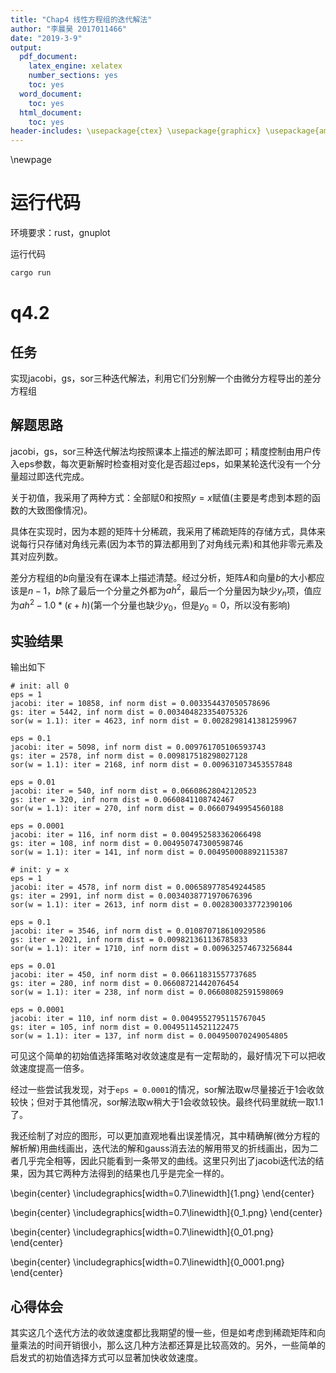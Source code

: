 ```yaml
---
title: "Chap4 线性方程组的迭代解法"
author: "李晨昊 2017011466"
date: "2019-3-9"
output:
  pdf_document:
    latex_engine: xelatex
    number_sections: yes
    toc: yes
  word_document:
    toc: yes
  html_document:
    toc: yes
header-includes: \usepackage{ctex} \usepackage{graphicx} \usepackage{amssymb}
---
```


\newpage

# 运行代码

环境要求：rust，gnuplot

运行代码
```bash
cargo run
```

# q4.2
## 任务
实现jacobi，gs，sor三种迭代解法，利用它们分别解一个由微分方程导出的差分方程组

## 解题思路
jacobi，gs，sor三种迭代解法均按照课本上描述的解法即可；精度控制由用户传入eps参数，每次更新解时检查相对变化是否超过eps，如果某轮迭代没有一个分量超过即迭代完成。

关于初值，我采用了两种方式：全部赋0和按照$y=x$赋值(主要是考虑到本题的函数的大致图像情况)。

具体在实现时，因为本题的矩阵十分稀疏，我采用了稀疏矩阵的存储方式，具体来说每行只存储对角线元素(因为本节的算法都用到了对角线元素)和其他非零元素及其对应列数。

差分方程组的$b$向量没有在课本上描述清楚。经过分析，矩阵$A$和向量$b$的大小都应该是$n-1$，$b$除了最后一个分量之外都为$ah^2$，最后一个分量因为缺少$y_n$项，值应为$ah^2-1.0*(\epsilon +h)$(第一个分量也缺少$y_0$，但是$y_0=0$，所以没有影响)

## 实验结果
输出如下
```
# init: all 0
eps = 1
jacobi: iter = 10858, inf norm dist = 0.003354437050578696
gs: iter = 5442, inf norm dist = 0.003404823354075326
sor(w = 1.1): iter = 4623, inf norm dist = 0.0028298141381259967

eps = 0.1
jacobi: iter = 5098, inf norm dist = 0.009761705106593743
gs: iter = 2578, inf norm dist = 0.009817518298027128
sor(w = 1.1): iter = 2168, inf norm dist = 0.009631073453557848

eps = 0.01
jacobi: iter = 540, inf norm dist = 0.06608628042120523
gs: iter = 320, inf norm dist = 0.0660841108742467
sor(w = 1.1): iter = 270, inf norm dist = 0.06607949954560188

eps = 0.0001
jacobi: iter = 116, inf norm dist = 0.004952583362066498
gs: iter = 108, inf norm dist = 0.004950747300598746
sor(w = 1.1): iter = 141, inf norm dist = 0.004950008892115387

# init: y = x
eps = 1
jacobi: iter = 4578, inf norm dist = 0.006589778549244585
gs: iter = 2991, inf norm dist = 0.0034038771970676396
sor(w = 1.1): iter = 2613, inf norm dist = 0.002830033772390106

eps = 0.1
jacobi: iter = 3546, inf norm dist = 0.010870718610929586
gs: iter = 2021, inf norm dist = 0.009821361136785833
sor(w = 1.1): iter = 1710, inf norm dist = 0.009632574673256844

eps = 0.01
jacobi: iter = 450, inf norm dist = 0.06611831557737685
gs: iter = 280, inf norm dist = 0.06608721442076454
sor(w = 1.1): iter = 238, inf norm dist = 0.06608082591598069

eps = 0.0001
jacobi: iter = 110, inf norm dist = 0.0049552795115767045
gs: iter = 105, inf norm dist = 0.00495114521122475
sor(w = 1.1): iter = 137, inf norm dist = 0.004950070249054805
```
可见这个简单的初始值选择策略对收敛速度是有一定帮助的，最好情况下可以把收敛速度提高一倍多。

经过一些尝试我发现，对于`eps = 0.0001`的情况，sor解法取w尽量接近于1会收敛较快；但对于其他情况，sor解法取w稍大于1会收敛较快。最终代码里就统一取1.1了。

我还绘制了对应的图形，可以更加直观地看出误差情况，其中精确解(微分方程的解析解)用曲线画出，迭代法的解和gauss消去法的解用带叉的折线画出，因为二者几乎完全相等，因此只能看到一条带叉的曲线。这里只列出了jacobi迭代法的结果，因为其它两种方法得到的结果也几乎是完全一样的。

\begin{center}
\includegraphics[width=0.7\linewidth]{1.png}
\end{center}

\begin{center}
\includegraphics[width=0.7\linewidth]{0_1.png}
\end{center}

\begin{center}
\includegraphics[width=0.7\linewidth]{0_01.png}
\end{center}

\begin{center}
\includegraphics[width=0.7\linewidth]{0_0001.png}
\end{center}

## 心得体会
其实这几个迭代方法的收敛速度都比我期望的慢一些，但是如考虑到稀疏矩阵和向量乘法的时间开销很小，那么这几种方法都还算是比较高效的。另外，一些简单的启发式的初始值选择方式可以显著加快收敛速度。